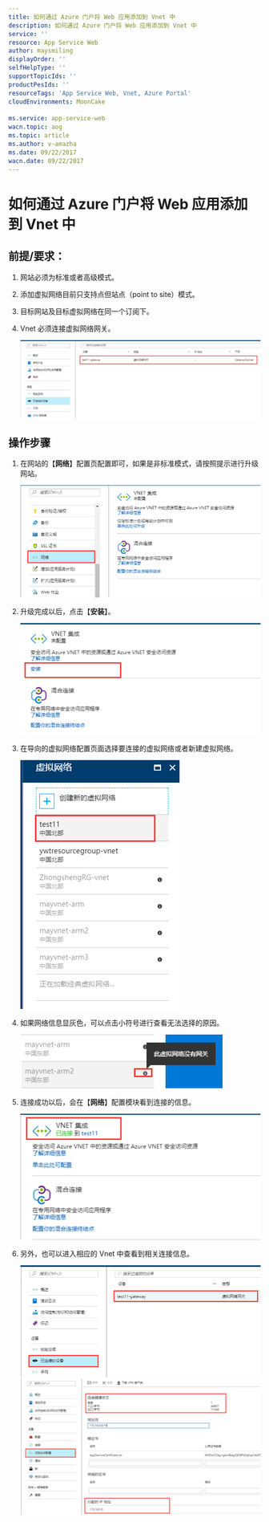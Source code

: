 ```yaml
---
title: 如何通过 Azure 门户将 Web 应用添加到 Vnet 中
description: 如何通过 Azure 门户将 Web 应用添加到 Vnet 中
service: ''
resource: App Service Web
author: maysmiling
displayOrder: ''
selfHelpType: ''
supportTopicIds: ''
productPesIds: ''
resourceTags: 'App Service Web, Vnet, Azure Portal'
cloudEnvironments: MoonCake

ms.service: app-service-web
wacn.topic: aog
ms.topic: article
ms.author: v-amazha
ms.date: 09/22/2017
wacn.date: 09/22/2017
---
```

# 如何通过 Azure 门户将 Web 应用添加到 Vnet 中

## 前提/要求：

1. 网站必须为标准或者高级模式。
2. 添加虚拟网络目前只支持点但站点（point to site）模式。
3. 目标网站及目标虚拟网络在同一个订阅下。
4. Vnet 必须连接虚拟网络网关。

    ![01](media/aog-app-service-web-howto-add-to-vnet-via-portal/01.png)

## 操作步骤

1. 在网站的【**网络**】配置页配置即可，如果是非标准模式，请按照提示进行升级网站。

    ![02](media/aog-app-service-web-howto-add-to-vnet-via-portal/02.png)

2. 升级完成以后，点击【**安装**】。

    ![03](media/aog-app-service-web-howto-add-to-vnet-via-portal/03.png)

3. 在导向的虚拟网络配置页面选择要连接的虚拟网络或者新建虚拟网络。

    ![04](media/aog-app-service-web-howto-add-to-vnet-via-portal/04.png)

4. 如果网络信息显灰色，可以点击小符号进行查看无法选择的原因。

    ![05](media/aog-app-service-web-howto-add-to-vnet-via-portal/05.png)

5. 连接成功以后，会在【**网络**】配置模块看到连接的信息。

    ![06](media/aog-app-service-web-howto-add-to-vnet-via-portal/06.png)

6. 另外，也可以进入相应的 Vnet 中查看到相关连接信息。

    ![07](media/aog-app-service-web-howto-add-to-vnet-via-portal/07.png)
    ![08](media/aog-app-service-web-howto-add-to-vnet-via-portal/08.png)